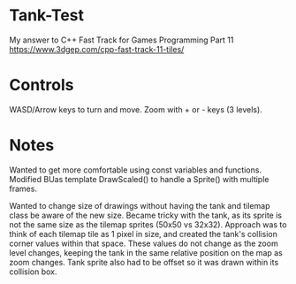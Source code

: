 # Tank-Test
My answer to C++ Fast Track for Games Programming Part 11
https://www.3dgep.com/cpp-fast-track-11-tiles/

# Controls
WASD/Arrow keys to turn and move.
Zoom with + or - keys (3 levels).

# Notes
Wanted to get more comfortable using const variables and functions.
Modified BUas template DrawScaled() to handle a Sprite() with multiple frames.

Wanted to change size of drawings without having the tank and tilemap class be aware of the new size.
Became tricky with the tank, as its sprite is not the same size as the tilemap sprites (50x50 vs 32x32).
Approach was to think of each tilemap tile as 1 pixel in size, and created the tank's collision corner values within that space.
These values do not change as the zoom level changes, keeping the tank in the same relative position on the map as zoom changes.
Tank sprite also had to be offset so it was drawn within its collision box.
